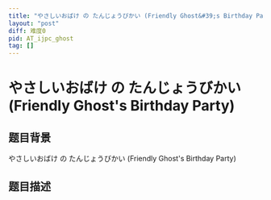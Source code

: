 ```yaml
---
title: "やさしいおばけ の たんじょうびかい (Friendly Ghost&#39;s Birthday Party)"
layout: "post"
diff: 难度0
pid: AT_ijpc_ghost
tag: []
---
```


# やさしいおばけ の たんじょうびかい (Friendly Ghost&#39;s Birthday Party)

## 题目背景

やさしいおばけ の たんじょうびかい (Friendly Ghost's Birthday Party)

## 题目描述

[problemUrl]: https://atcoder.jp/contests/ijpc2012-3/tasks/ijpc_ghost



